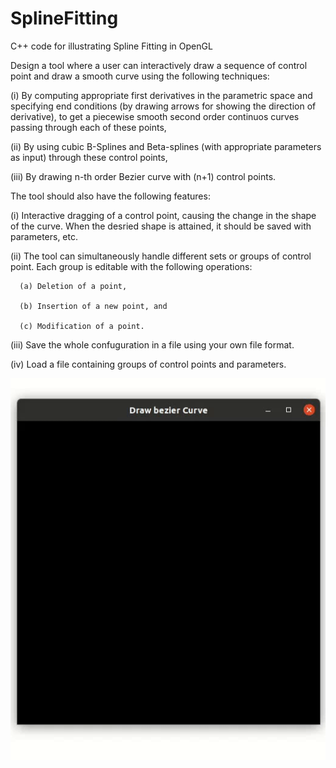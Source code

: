 SplineFitting
=============

C++ code for illustrating Spline Fitting in OpenGL

Design a tool where a user can interactively draw a sequence of control point and draw a smooth curve using the following techniques:

(i) By computing appropriate first derivatives in the parametric space and specifying end conditions (by drawing arrows for showing the direction of derivative), to get a piecewise smooth second order continuos curves passing through each of these points,

(ii) By using cubic B-Splines and Beta-splines (with appropriate parameters as input) through these control points,

(iii) By drawing n-th order Bezier curve with (n+1) control points.

 

The tool should also have the following features:

(i) Interactive dragging of a control point, causing the change in the shape of the curve. When the desried shape is attained, it should be saved with parameters, etc.

(ii) The tool can simultaneously handle different sets or groups of control point. Each group is editable with the following operations:

      (a) Deletion of a point,

      (b) Insertion of a new point, and

      (c) Modification of a point.

(iii) Save the whole confuguration in a file using your own file format.

(iv) Load a file containing groups of control points and parameters.


![Alt Text](https://github.com/PranjalSahu/SplineFitting/blob/master/spline_fitting.gif)
